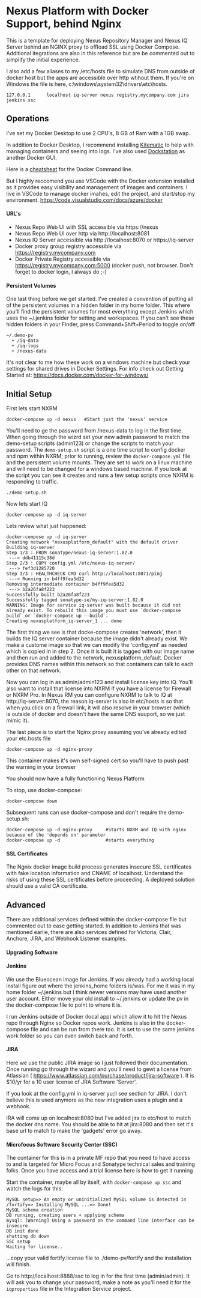 # Nexus Platform with Docker Support, behind Nginx

This is a template for deploying Nexus Repository Manager and Nexus IQ Server behind an NGINX proxy to offload SSL using Docker Compose. Additional itegrations are also in this reference but are be commented out to simplify the initial experience.

I also add a few aliases to my /etc/hosts file to simulate DNS from outside of docker host but the apps are accessible over http wtihout them. If you're on Windows the file is here, c:\windows\system32\drivers\etc\hosts.

```
127.0.0.1      localhost iq-server nexus registry.mycompany.com jira jenkins ssc
```

## Operations

I've set my Docker Desktop to use 2 CPU's, 8 GB of Ram with a 1GB swap.

In addition to Docker Desktop, I recommend installing [Kitematic](https://github.com/docker/kitematic/releases) to help with managing containers and seeing into logs.  I've also used [Dockstation](https://dockstation.io/) as another Docker GUI. 

Here is a [cheatsheat](https://www.cheatography.com/gambit/cheat-sheets/docker/) for the Docker Command line.

But I highly reccomend you use VSCode with the Docker extension installed as it provides easy visibility and management of images and containers. I live in VSCode to manage docker imahes, edit the project, and start/stop my environment. https://code.visualstudio.com/docs/azure/docker

#### URL's

- Nexus Repo Web UI with SSL accessible via https://nexus
- Nexus Repo Web UI over http via http://localhost:8081
- Nexus IQ Server accessible via http://localhost:8070 or https://iq-server
- Docker proxy group registry accessible via https://registry.mycompany.com
- Docker Private Registry accessible via https://registry.mycompany.com:5000  (docker push, not browser. Don't forget to docker login, I always do ;-)

#### Persistent Volumes

One last thing before we get started. I've created a convention of putting all of the persistent volumes in a hidden folder in my home folder. This where you'll find the persistent volumes for most everything except Jenkins which uses the ~/.jenkins folder for setting and workspaces. If you can't see these hidden folders in your Finder, press Command+Shift+Period to toggle on/off
```
~/.demo-pv
  + /iq-data
  + /iq-logs
  + /nexus-data
```
It's not clear to me how these work on a windows machine but check your settings for shared drives in Docker Settings. For info check out Getting Started at: https://docs.docker.com/docker-for-windows/


## Initial Setup

First lets start NXRM
```
docker-compose up -d nexus   #Start just the 'nexus' service  
```
You'll need to ge the password from /nexus-data to log in the first time. When going through the wizrd set your new admin password to match the demo-setup scripts (admin123) or change the scripts to match your password.
The `demo-setup.sh` script is a one time script to config docker and npm within NXRM; prior to running, review the `docker-compose.yml` file and the persistent volume mounts. They are set to work on a linux machine and will need to be changed for a windows based machine. If you look at the script you can see it creates and runs a few setup scripts once NXRM is responding to traffic.

```
./demo-setup.sh
```

Now lets start IQ
```
docker-compose up -d iq-server
```
Lets review what just happened:
```
docker-compose up -d iq-server  
Creating network "nexusplatform_default" with the default driver
Building iq-server
Step 1/3 : FROM sonatype/nexus-iq-server:1.82.0
 ---> ddb41115c38d
Step 2/3 : COPY config.yml /etc/nexus-iq-server/
 ---> fef3d1285720
Step 3/3 : HEALTHCHECK CMD curl http://localhost:8071/ping
 ---> Running in b4ff9fea5d32
Removing intermediate container b4ff9fea5d32
 ---> b2a26fa8f223
Successfully built b2a26fa8f223
Successfully tagged sonatype-se/my-iq-server:1.82.0
WARNING: Image for service iq-server was built because it did not already exist. To rebuild this image you must use `docker-compose build` or `docker-compose up --build`.
Creating nexusplatform_iq-server_1 ... done
```
The first thing we see is that docke-compose creates 'network', then it builds the IQ server container because the image didn't already exist. We make a custome image so that we can modify the 'config.yml' as needed which is copied in in step 2. Once it is built it is tagged with our image name and then run and added to the network, nexusplatform_default. Docker provides DNS names within this network so that containers can talk to each other on that network.

Now you can log in as admin/admin123 and install license key into IQ. You'll also want to install that license into NXRM if you have a license for Firewall or NXRM Pro. In Nexus RM you can configure NXRM to talk to IQ at http://iq-server:8070, the reason iq-server is also in etc/hosts is so that when you click on a firewall link, it will also resolve in your browser (which is outside of docker and doesn't have the same DNS suuport, so we just mimic it).

The last piece is to start the Nginx proxy assuming you've already edited your etc.hosts file
```
docker-compose up -d nginx-proxy
```
This container makes it's own self-signed cert so you'll have to push past the warning in your browser

You should now have a fully functioning Nexus Platform

To stop, use docker-compose:

```
docker-compose down
```

Subsequent runs can use docker-compose and don't require the demo-setup.sh:

```
docker-compose up -d nginx-proxy     #Starts NXRM and IQ with nginx because of the 'depends on' parameter
docker-compose up -d                 #starts everything
```

#### SSL Certificates

The Ngnix docker image build process generates insecure SSL certificates with fake location information and CNAME of localhost. Understand the risks of using these SSL certificates before proceeding. A deployed solution should use a valid CA certificate.

## Advanced

There are additional services defined within the docker-compose file but commented out to ease getting started. In addition to Jenkins that was mentioned earlie, there are also services defined for Victoria, Clair, Anchore, JIRA, and Webhook Listener examples.

#### Upgrading Software

#### Jenkins

We use the Blueocean image for Jenkins. If you already had a working local install figure out where the jenkins_home folders is/was. For me it was in my home folder ~/.jenkins but I think newer versions may have used another user account. Either move your old install to ~/.jenkins or update the pv in the docker-compose file to point to where it is.

I run Jenkins outside of Docker (local app) which allow it to hit the Nexus repo through Nginx so Docker repos work. Jenkins is also in the docker-compose file and can be run from there too. It is set to use the same jenkins work folder so you can even switch back and forth.


#### JIRA
Here we use the public JIRA image so I just followed their documentation. Once running go through the wizard and you'll need to gewt a license from Atlassian ( https://www.atlassian.com/purchase/product/jira-software ). It is $10/yr for a 10 user license of JRA Software 'Server'.

If you look at the config.yml in iq-server yu;ll see section for JIRA. I don't believe this is used anymore as the new integration uses a plugin and a webhook.

IRA will come up on localhost:8080 but I've added jira to etc/host to match the docker dns name. You should be able to hit at jira:8080 and then set it's base url to match to make the 'gadgets' error go away.

#### Microfocus Software Security Center (SSC)
The container for this is in a private MF repo that you need to have access to and is targeted for Micro Focus and Sonatype technical sales and training folks. Once you have access and a trial license here is how to get it running

Start the container, maybe all by itself, with ```docker-compose up ssc``` and watch the logs for this:
```
MySQL setup=> An empty or uninitialized MySQL volume is detected in /fortify=> Installing MySQL ...=> Done!
MySQL schema creation
DB running, creating users + applying schema
mysql: [Warning] Using a password on the command line interface can be insecure.
DB init done
shutting db down
SSC setup
Waiting for license..
```
...copy your valid fortify.license file to ./demo-pv/fortify and the installation will finish.

Go to http://localhost:8888/ssc to log in for the first time (admin/admin). It will ask you to change your password, make a note as you'll need it for the ```iqproperties``` file in the Integration Service project.